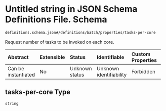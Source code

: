 # Untitled string in JSON Schema Definitions File.  Schema

```txt
definitions.schema.json#/definitions/batch/properties/tasks-per-core
```

Request number of tasks to be invoked on each core.

| Abstract            | Extensible | Status         | Identifiable            | Custom Properties | Additional Properties | Access Restrictions | Defined In                                                                        |
| :------------------ | :--------- | :------------- | :---------------------- | :---------------- | :-------------------- | :------------------ | :-------------------------------------------------------------------------------- |
| Can be instantiated | No         | Unknown status | Unknown identifiability | Forbidden         | Allowed               | none                | [definitions.schema.json*](../out/definitions.schema.json "open original schema") |

## tasks-per-core Type

`string`
